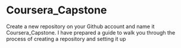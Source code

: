 # Coursera_Capstone
Create a new repository on your Github account and name it Coursera_Capstone. I have prepared a guide to walk you through the process of creating a repository and setting it up
